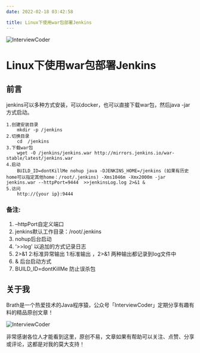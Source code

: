 ```yaml
---
date: 2022-02-18 03:42:58

title: Linux下使用war包部署Jenkins
---
```


![InterviewCoder](https://brath4.oss-cn-shenzhen.aliyuncs.com/picgo/%E6%89%AB%E7%A0%81_%E6%90%9C%E7%B4%A2%E8%81%94%E5%90%88%E4%BC%A0%E6%92%AD%E6%A0%B7%E5%BC%8F-%E6%A0%87%E5%87%86%E8%89%B2%E7%89%88.png)



# Linux下使用war包部署Jenkins

## 前言

jenkins可以多种方式安装，可以docker，也可以直接下载war包，然后java -jar方式启动。

```shell
1.创建安装目录
	mkdir -p /jenkins
2.切换目录
	cd  /jenkins
3.下载war包
	wget -O /jenkins/jenkins.war http://mirrors.jenkins.io/war-stable/latest/jenkins.war
4.启动
	BUILD_ID=dontKillMe nohup java -DJENKINS_HOME=/jenkins (如果有历史home可以指定其他home：/root/.jenkins) -Xms1046m -Xmx2000m -jar jenkins.war --httpPort=9444  >>jenkinsLog.log 2>&1 &
5.访问
	http://{your ip}:9444
```

### **备注:**

1. –httpPort自定义端口
2. jenkins默认工作目录：/root/.jenkins
3. nohup后台启动
4. ‘>>log’ 以追加的方式记录日志
5. 2>&1 2:标准异常输出 1:标准输出 ，2>&1 两种输出都记录到log文件中
6. & 后台启动方式
7. BUILD_ID=dontKillMe 防止误杀包
## 关于我

Brath是一个热爱技术的Java程序猿，公众号「InterviewCoder」定期分享有趣有料的精品原创文章！

![InterviewCoder](https://brath4.oss-cn-shenzhen.aliyuncs.com/picgo/%E4%BA%8C%E7%BB%B4%E7%A0%81plus.png)

非常感谢各位人才能看到这里，原创不易，文章如果有帮助可以关注、点赞、分享或评论，这都是对我的莫大支持！
